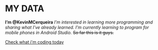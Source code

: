# MY DATA
**I’m @KevinMCerqueira**
*I’m interested in learning more programming and sharing what I've already learned.*
*I’m currently learning to program for mobile phones in Android Studio.*
~~So far this is it guys.~~

[Check what i'm coding today](https://github.com/KevinMCerqueira/KevinMCerqueira/projects)

